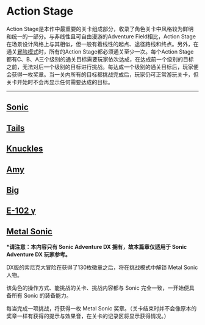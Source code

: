 # Action Stage

Action Stage是本作中最重要的关卡组成部分，收录了角色关卡中风格较为鲜明和统一的一部分。与非线性且可自由漫游的Adventure Field相比，Action Stage在场景设计风格上与其相似，但一般有着线性的起点、途径路线和终点。另外，在通关[冒险模式](/adventure-ju-qing-liu-cheng.md)时，所有的Action Stage都必须通关至少一次。每个Action Stage都有C、B、A三个级别的通关目标需要玩家依次达成，在达成前一个级别的目标之前，无法对后一个级别的目标进行挑战。每达成一个级别的通关目标后，玩家便会获得一枚奖章。当一关内所有的目标都挑战完成后，玩家仍可正常游玩关卡，但关卡开始时不会再显示任何需要达成的目标。

---

## [Sonic](/trial-tiao-zhan-mo-shi/action-stage/sonic.md)

## [Tails](/trial-tiao-zhan-mo-shi/action-stage/tails.md)

## [Knuckles](/trial-tiao-zhan-mo-shi/action-stage/knuckles.md)

## [Amy](/trial-tiao-zhan-mo-shi/action-stage/amy.md)

## [Big](/trial-tiao-zhan-mo-shi/action-stage/big.md)

## [E-102 γ](/trial-tiao-zhan-mo-shi/action-stage/e-102.md)

## [Metal Sonic](/trial-tiao-zhan-mo-shi/action-stage/metal-sonic.md)

**\*请注意：本内容只有 Sonic Adventure DX 拥有，故本篇章仅适用于 Sonic Adventure DX 玩家参考。**

DX版的索尼克大冒险在获得了130枚徽章之后，将在挑战模式中解锁 Metal Sonic 人物。

该角色的操作方式、能挑战的关卡、挑战内容都与 Sonic 完全一致，一开始便具备所有 Sonic 的装备能力。

每当完成一项挑战，将获得一枚 Metal Sonic 奖章。（关卡结束时并不会像原本的奖章一样有获得的提示与效果音，在关卡的记录区将显示获得情况。）




